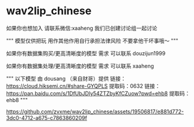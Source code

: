 # wav2lip_chinese

如果你也想加入 请联系微信:xaaheng 我们已创建讨论组一起讨论

"""
模型仅供把玩 用作其他作用自行承担法律风险 不要拿他干坏事哦～
"""

如果你有数据集购买/更高清晰度的模型 需求 可以联系 douzijun1999

如果你有数据集处理/更高清晰度的模型 需求 可以联系 xaaheng

"""
以下模型 由 dousang （来自财哥）提供
链接：https://cloud.hiksemi.cn/#share-GYQPLS 提取码：0632
链接：https://pan.baidu.com/s/1DfUbJDly54ZTZbyKfCZuow?pwd=ehb8 提取码：ehb8 
"""




https://github.com/zvxme/wav2lip_chinese/assets/19506817/e881d772-3dc0-4712-a675-c7863860209f

